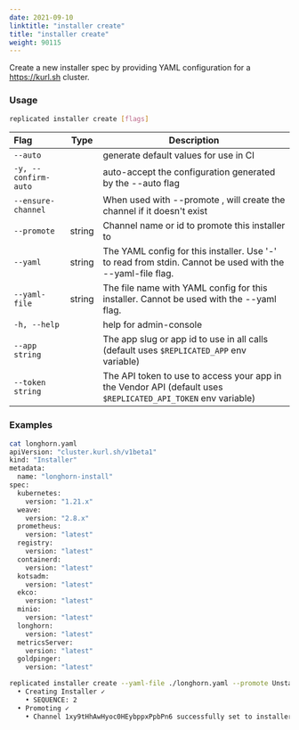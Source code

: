 ```yaml
---
date: 2021-09-10
linktitle: "installer create"
title: "installer create"
weight: 90115
---
```


Create a new installer spec by providing YAML configuration for a https://kurl.sh cluster.

### Usage
```bash
replicated installer create [flags]
```

| Flag                 | Type | Description |
|:----------------------|------|-------------|
|  `--auto`            | |    generate default values for use in CI
| `-y, --confirm-auto` | |       auto-accept the configuration generated by the --auto flag
|  `--ensure-channel`   | |  When used with --promote <channel>, will create the channel if it doesn't exist
|  `--promote` | string | Channel name or id to promote this installer to
|  `--yaml` | string |        The YAML config for this installer. Use '-' to read from stdin. Cannot be used with the --yaml-file flag.
|  `--yaml-file` | string |  The file name with YAML config for this installer. Cannot be used with the --yaml flag.
| `-h, --help`   |  |          help for admin-console |
| `--app string` | |   The app slug or app id to use in all calls (default uses `$REPLICATED_APP` env variable) |
| `--token string` | |  The API token to use to access your app in the Vendor API (default uses `$REPLICATED_API_TOKEN` env variable) |

### Examples


```bash
cat longhorn.yaml
apiVersion: "cluster.kurl.sh/v1beta1"
kind: "Installer"
metadata:
  name: "longhorn-install"
spec:
  kubernetes:
    version: "1.21.x"
  weave:
    version: "2.8.x"
  prometheus:
    version: "latest"
  registry:
    version: "latest"
  containerd:
    version: "latest"
  kotsadm:
    version: "latest"
  ekco:
    version: "latest"
  minio:
    version: "latest"
  longhorn:
    version: "latest"
  metricsServer:
    version: "latest"
  goldpinger:
    version: "latest"

replicated installer create --yaml-file ./longhorn.yaml --promote Unstable
  • Creating Installer ✓
    • SEQUENCE: 2
  • Promoting ✓
    • Channel 1xy9tHhAwHyoc0HEybppxPpbPn6 successfully set to installer 2

```

